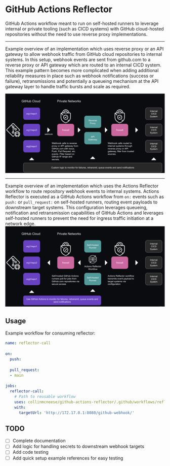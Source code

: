 # GitHub Actions Reflector

GitHub Actions workflow meant to run on self-hosted runners to leverage internal or private tooling (such as CICD systems) with GitHub cloud-hosted repositories without the need to use reverse proxy implementations.

---

Example overview of an implementation which uses reverse proxy or an API gateway to allow webhook traffic from GitHub cloud repositories to internal systems.  In this setup, webhook events are sent from github.com to a reverse proxy or API gateway which are routed to an internal CICD system.  This example pattern becomes more complicated when adding additional reliability measures in place such as webhook notifications (success or failure), retransmissions and potentially a queueing mechanism at the API gateway layer to handle traffic bursts and scale as required.

<img src="./docs/001.png" alt="reverse-proxy-setup">

---

Example overview of an implementation which uses the Actions Reflector workflow to route repository webhook events to internal systems.  Actions Reflector is executed as a GitHub Actions workflow from `on:` events such as `push:` or `pull_request:` on self-hosted runners, routing event payloads to downstream target systems.  This configuration leverages queueing, notification and retransmission capabilities of GitHub Actions and leverages self-hosted runners to prevent the need for ingress traffic initiation at a network edge.
<img src="./docs/010.png" alt="reflector-setup">

## Usage

Example workflow for consuming reflector:

```yaml
name: reflector-call

on:
  push:

  pull_request:
  - main

jobs:
  reflector-call:
    # Path to reusable workflow
    uses: collinmcneese/github-actions-reflector/.github/workflows/reflector.yml@main
    with:
      targetUrl: 'http://172.17.0.1:8080/github-webhook/'
```

## TODO

- [ ] Complete documentation
- [ ] Add logic for handling secrets to downstream webhook targets
- [ ] Add code testing
- [ ] Add quick setup example references for easy testing
